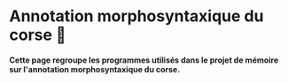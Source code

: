 # Annotation morphosyntaxique du corse :memo:

#### Cette page regroupe les programmes utilisés dans le projet de mémoire sur l'annotation morphosyntaxique du corse. 